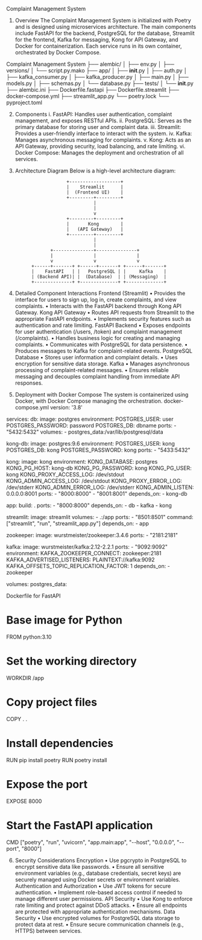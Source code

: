 Complaint Management System

1. Overview
The Complaint Management System is initialized with Poetry and is designed using microservices architecture. The main components include FastAPI for the backend, PostgreSQL for the database, Streamlit for the frontend, Kafka for messaging, Kong for API Gateway, and Docker for containerization. Each service runs in its own container, orchestrated by Docker Compose.

Complaint Management System
├── alembic/
│   ├── env.py
│   ├── versions/
│   └── script.py.mako
├── app/
│   ├── __init__.py
│   ├── auth.py
│   ├── kafka_consumer.py
│   ├── kafka_producer.py
│   ├── main.py
│   ├── models.py
│   ├── schemas.py
│   └── database.py
├── tests/
│   └── __init__.py
├── alembic.ini
├── Dockerfile.fastapi
├── Dockerfile.streamlit
├── docker-compose.yml
├── streamlit_app.py
└── poetry.lock
└── pyproject.toml

2. Components
i.	 FastAPI: Handles user authentication, complaint management, and exposes RESTful APIs.
ii.	 PostgreSQL: Serves as the primary database for storing user and complaint data.
iii. Streamlit: Provides a user-friendly interface to interact with the system.
iv.	 Kafka: Manages asynchronous messaging for complaints.
v.	 Kong: Acts as an API Gateway, providing security, load balancing, and rate limiting.
vi.	 Docker Compose: Manages the deployment and orchestration of all services.

3. Architecture Diagram
Below is a high-level architecture diagram:

                          +-------------------+
                          |    Streamlit      |
                          |  (Frontend UI)    |
                          +---------+---------+
                                    |
                                    |
                                    v
                          +---------+---------+
                          |       Kong        |
                          |   (API Gateway)   |
                          +---------+---------+
                                    |
                                    |
                    +---------------+---------------+
                    |               |               |
                    v               v               v
             +------+-------+ +------+-------+ +------+-------+
             |    FastAPI   | |   PostgreSQL | |     Kafka    |
             | (Backend API)| |  (Database)  | | (Messaging)  |
             +--------------+ +--------------+ +--------------+

4. Detailed Component Interactions
Frontend (Streamlit)
•	Provides the interface for users to sign up, log in, create complaints, and view complaints.
•	Interacts with the FastAPI backend through Kong API Gateway.
Kong API Gateway
•	Routes API requests from Streamlit to the appropriate FastAPI endpoints.
•	Implements security features such as authentication and rate limiting.
FastAPI Backend
•	Exposes endpoints for user authentication (/users, /token) and complaint management (/complaints).
•	Handles business logic for creating and managing complaints.
•	Communicates with PostgreSQL for data persistence.
•	Produces messages to Kafka for complaint-related events.
PostgreSQL Database
•	Stores user information and complaint details.
•	Uses encryption for sensitive data storage.
Kafka
•	Manages asynchronous processing of complaint-related messages.
•	Ensures reliable messaging and decouples complaint handling from immediate API responses.

5. Deployment with Docker Compose
The system is containerized using Docker, with Docker Compose managing the orchestration.
docker-compose.yml
version: '3.8'

services:
  db:
    image: postgres
    environment:
      POSTGRES_USER: user
      POSTGRES_PASSWORD: password
      POSTGRES_DB: dbname
    ports:
      - "5432:5432"
    volumes:
      - postgres_data:/var/lib/postgresql/data

  kong-db:
    image: postgres:9.6
    environment:
      POSTGRES_USER: kong
      POSTGRES_DB: kong
      POSTGRES_PASSWORD: kong
    ports:
      - "5433:5432"

  kong:
    image: kong
    environment:
      KONG_DATABASE: postgres
      KONG_PG_HOST: kong-db
      KONG_PG_PASSWORD: kong
      KONG_PG_USER: kong
      KONG_PROXY_ACCESS_LOG: /dev/stdout
      KONG_ADMIN_ACCESS_LOG: /dev/stdout
      KONG_PROXY_ERROR_LOG: /dev/stderr
      KONG_ADMIN_ERROR_LOG: /dev/stderr
      KONG_ADMIN_LISTEN: 0.0.0.0:8001
    ports:
      - "8000:8000"
      - "8001:8001"
    depends_on:
      - kong-db

  app:
    build: .
    ports:
      - "8000:8000"
    depends_on:
      - db
      - kafka
      - kong

  streamlit:
    image: streamlit
    volumes:
      - .:/app
    ports:
      - "8501:8501"
    command: ["streamlit", "run", "streamlit_app.py"]
    depends_on:
      - app

  zookeeper:
    image: wurstmeister/zookeeper:3.4.6
    ports:
      - "2181:2181"

  kafka:
    image: wurstmeister/kafka:2.12-2.2.1
    ports:
      - "9092:9092"
    environment:
      KAFKA_ZOOKEEPER_CONNECT: zookeeper:2181
      KAFKA_ADVERTISED_LISTENERS: PLAINTEXT://kafka:9092
      KAFKA_OFFSETS_TOPIC_REPLICATION_FACTOR: 1
    depends_on:
      - zookeeper

volumes:
  postgres_data:

Dockerfile for FastAPI
# Base image for Python
FROM python:3.10

# Set the working directory
WORKDIR /app

# Copy project files
COPY . .

# Install dependencies
RUN pip install poetry
RUN poetry install

# Expose the port
EXPOSE 8000

# Start the FastAPI application
CMD ["poetry", "run", "uvicorn", "app.main:app", "--host", "0.0.0.0", "--port", "8000"]

6. Security Considerations
Encryption
•	Use pgcrypto in PostgreSQL to encrypt sensitive data like passwords.
•	Ensure all sensitive environment variables (e.g., database credentials, secret keys) are securely managed using Docker secrets or environment variables.
Authentication and Authorization
•	Use JWT tokens for secure authentication.
•	Implement role-based access control if needed to manage different user permissions.
API Security
•	Use Kong to enforce rate limiting and protect against DDoS attacks.
•	Ensure all endpoints are protected with appropriate authentication mechanisms.
Data Security
•	Use encrypted volumes for PostgreSQL data storage to protect data at rest.
•	Ensure secure communication channels (e.g., HTTPS) between services.
